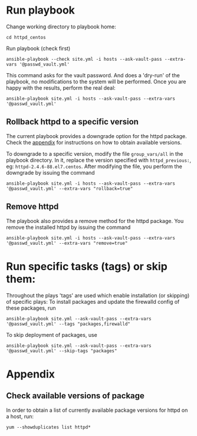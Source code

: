 # <a name="run-playbook"></a>Run playbook
Change working directory to playbook home:

    cd httpd_centos

Run playbook (check first)

    ansible-playbook --check site.yml -i hosts --ask-vault-pass --extra-vars '@passwd_vault.yml'

This command asks for the vault password. And does a 'dry-run' of the playbook, no modifications to the system will be performed.  Once you are happy with the results, perform the real deal:

    ansible-playbook site.yml -i hosts --ask-vault-pass --extra-vars '@passwd_vault.yml'


## <a name="rollback-httpd-to-a-specific-version"></a> Rollback httpd to a specific version
The current playbook provides a downgrade option for the httpd package. Check the [appendix](#appendix) for instructions on how to obtain available versions.

To downgrade to a specific version, modify the file `group_vars/all` in the playbook directory. In it, replace the version specified with `httpd_previous:`, eg: `httpd-2.4.6-88.el7.centos`. After modifying the file, you perform the downgrade by issuing the command

    ansible-playbook site.yml -i hosts --ask-vault-pass --extra-vars '@passwd_vault.yml' --extra-vars "rollback=true"

## <a name="remove-httpd"></a> Remove httpd
The playbook also provides a remove method for the httpd package. You remove the installed httpd by issuing the command

    ansible-playbook site.yml -i hosts --ask-vault-pass --extra-vars '@passwd_vault.yml' --extra-vars "remove=true"

# <a name="run-specific-tasks-or-skip-them"></a>Run specific tasks (tags) or skip them:
Throughout the plays 'tags' are used which enable installation (or skipping) of specific plays:
To install packages and update the firewalld config of these packages, run

    ansible-playbook site.yml --ask-vault-pass --extra-vars '@passwd_vault.yml' --tags "packages,firewalld"

To skip deployment of packages, use

    ansible-playbook site.yml --ask-vault-pass --extra-vars '@passwd_vault.yml' --skip-tags "packages"

# <a name="appendix"></a> Appendix
## <a name="check-available-version-of-a-package"></a>Check available versions of package
In order to obtain a list of currently available package versions for httpd on a host, run:

    yum --showduplicates list httpd*
